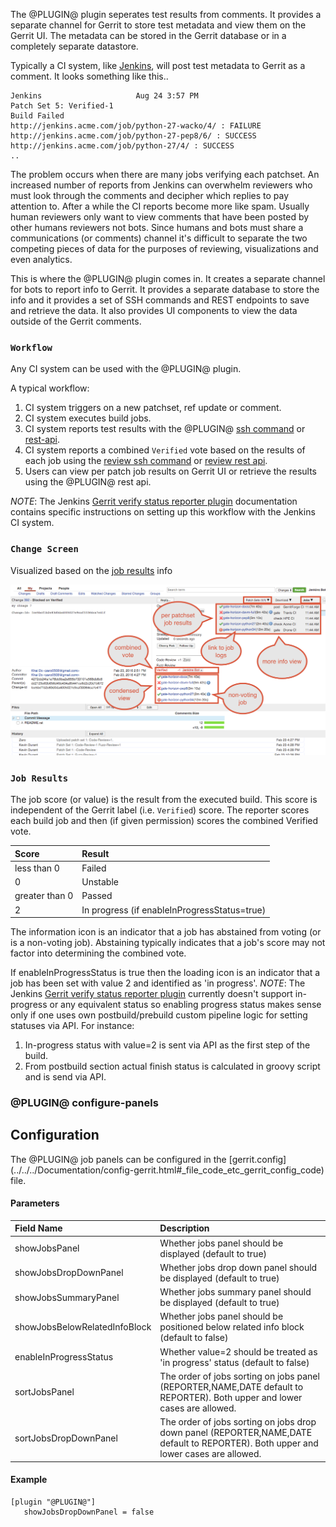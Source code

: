 The @PLUGIN@ plugin seperates test results from comments.  It provides a
separate channel for Gerrit to store test metadata and view them on the
Gerrit UI.  The metadata can be stored in the Gerrit database or in a
completely separate datastore.

Typically a CI system, like [Jenkins], will post test metadata to Gerrit as a
comment.  It looks something like this..

```
Jenkins                     Aug 24 3:57 PM
Patch Set 5: Verified-1
Build Failed
http://jenkins.acme.com/job/python-27-wacko/4/ : FAILURE
http://jenkins.acme.com/job/python-27-pep8/6/ : SUCCESS
http://jenkins.acme.com/job/python-27/4/ : SUCCESS
..
```

The problem occurs when there are many jobs verifying each patchset.  An
increased number of reports from Jenkins can overwhelm reviewers who must look
through the comments and decipher which replies to pay attention to.  After a
while the CI reports become more like spam.  Usually human reviewers only
want to view comments that have been posted by other humans reviewers not bots.
Since humans and bots must share a communications (or comments) channel it's
difficult to separate the two competing pieces of data for the purposes of
reviewing, visualizations and even analytics.

This is where the @PLUGIN@ plugin comes in.  It creates a separate channel for
bots to report info to Gerrit.  It provides a separate database to store the
info and it provides a set of SSH commands and REST endpoints to save
and retrieve the data.  It also provides UI components to view the data
outside of the Gerrit comments.

### <a id="workflow"></a>
### `Workflow`

Any CI system can be used with the @PLUGIN@ plugin.

A typical workflow:
1. CI system triggers on a new patchset, ref update or comment.
2. CI system executes build jobs.
3. CI system reports test results with the @PLUGIN@
[ssh command](cmd-save.md) or [rest-api](rest-api-changes.md).
4. CI system reports a combined `Verified` vote based on the results of each job
using the [review ssh command](../../../Documentation/cmd-review.html) or
[review rest api](../../../Documentation/rest-api-changes.html#set-review).
5. Users can view per patch job results on Gerrit UI or retrieve the results
using the @PLUGIN@ rest api.

_NOTE_: The Jenkins [Gerrit verify status reporter plugin] documentation
contains specific instructions on setting up this workflow with the
Jenkins CI system.


### <a id="change-screen"></a>
### `Change Screen`
Visualized based on the [job results](#job-results) info

![PreferencesScreenshot](images/job_results.png)



### <a id="job-results"></a>
### `Job Results`

The job score (or value) is the result from the executed build.  This
score is independent of the Gerrit label (i.e. `Verified`) score. The
reporter scores each build job and then (if given permission) scores the
combined Verified vote.

|Score          |Result  |
|:------------- |:-------|
|less than 0    |Failed  |
|0              |Unstable|
|greater than 0 |Passed  |
|2              |In progress (if enableInProgressStatus=true)|


The information icon is an indicator that a job has abstained from voting
(or is a non-voting job).  Abstaining typically indicates that a job's
score may not factor into determining the combined vote.

If enableInProgressStatus is true then the loading icon is an indicator that a job
has been set with value 2 and identified as 'in progress'.
_NOTE_: The Jenkins [Gerrit verify status reporter plugin] currently doesn't
support in-progress or any equivalent status so enabling progress status makes
sense only if one uses own postbuild/prebuild custom pipeline logic for setting
statuses via API. For instance:
1. In-progress status with value=2 is sent via API as the first step of the build.
2. From postbuild section actual finish status is calculated in groovy script and
is send via API.


### <a id="configure-panels"> @PLUGIN@ configure-panels

Configuration
-------------

The @PLUGIN@ job panels can be configured in the [gerrit.config]
(../../../Documentation/config-gerrit.html#_file_code_etc_gerrit_config_code)
file.

#### Parameters

|Field Name                    |Description|
|:-----------------------------|:----------|
|showJobsPanel                 | Whether jobs panel should be displayed (default to true)|
|showJobsDropDownPanel         | Whether jobs drop down panel should be displayed (default to true)|
|showJobsSummaryPanel          | Whether jobs summary panel should be displayed (default to true)|
|showJobsBelowRelatedInfoBlock | Whether jobs panel should be positioned below related info block (default to false)|
|enableInProgressStatus        | Whether value=2 should be treated as 'in progress' status (default to false)|
|sortJobsPanel                 | The order of jobs sorting on jobs panel (REPORTER,NAME,DATE default to REPORTER). Both upper and lower cases are allowed.|
|sortJobsDropDownPanel         | The order of jobs sorting on jobs drop down panel (REPORTER,NAME,DATE default to REPORTER). Both upper and lower cases are allowed.|


#### Example

```
[plugin "@PLUGIN@"]
   showJobsDropDownPanel = false
```


[Jenkins]: https://jenkins.io
[Gerrit verify status reporter plugin]: https://wiki.jenkins-ci.org/display/JENKINS/Gerrit+Verify+Status+Reporter+Plugin
